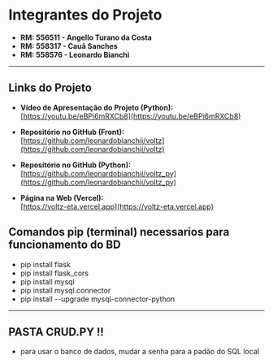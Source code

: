 # Integrantes do Projeto

- **RM: 556511 - Angello Turano da Costa**  
- **RM: 558317 - Cauã Sanches**  
- **RM: 558576 - Leonardo Bianchi**  

---

## Links do Projeto

- **Vídeo de Apresentação do Projeto (Python):**  
  [https://youtu.be/eBPi6mRXCb8](https://youtu.be/eBPi6mRXCb8)

- **Repositório no GitHub (Front):**  
  [https://github.com/leonardobianchii/voltz](https://github.com/leonardobianchii/voltz)

- **Repositório no GitHub (Python):**  
  [https://github.com/leonardobianchii/voltz_py](https://github.com/leonardobianchii/voltz_py)

- **Página na Web (Vercel):**  
  [https://voltz-eta.vercel.app](https://voltz-eta.vercel.app)

## Comandos pip (terminal) necessarios para funcionamento do BD
- pip install flask
- pip install flask_cors
- pip install mysql
- pip install mysql.connector
- pip install --upgrade mysql-connector-python
  
---

## PASTA CRUD.PY !!
- para usar o banco de dados, mudar a senha para a padão do SQL local  
